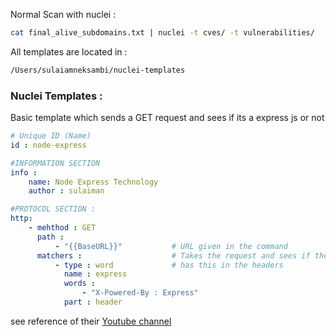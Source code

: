 Normal Scan with nuclei :
```bash
cat final_alive_subdomains.txt | nuclei -t cves/ -t vulnerabilities/
```

All templates are located in :
```bash
/Users/sulaiamneksambi/nuclei-templates
```
### Nuclei Templates :

Basic template which sends a GET request and sees if its a express js or not 
```yaml
# Unique ID (Name)
id : node-express

#INFORMATION SECTION
info :
	name: Node Express Technology
	author : sulaiman

#PROTOCOL SECTION :
http:
	- mehthod : GET
	  path :
		  - "{{BaseURL}}"           # URL given in the command
	  matchers :                    # Takes the request and sees if the request
		  - type : word             # has this in the headers
		    name : express
		    words :
			    - "X-Powered-By : Express"
			part : header
```

see reference of their [Youtube channel](https://www.youtube.com/@projectdiscovery/videos)


